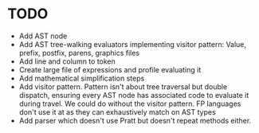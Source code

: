# TODO

- Add AST node
- Add AST tree-walking evaluators implementing visitor pattern: Value, prefix, postfix, parens, graphics files
- Add line and column to token
- Create large file of expressions and profile evaluating it
- Add mathematical simplification steps
- Add visitor pattern. Pattern isn't about tree traversal but double dispatch,
  ensuring every AST node has associated code to evaluate it during travel. We
  could do without the visitor pattern. FP languages don't use it at as they can
  exhaustively match on AST types
- Add parser which doesn't use Pratt but doesn't repeat methods either.
